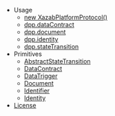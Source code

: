 - Usage
    - [new XazabPlatformProtocol()](usage/XazabPlatformProtocol.md)
    - [dpp.dataContract](usage/dataContract.md)
    - [dpp.document](usage/document.md)
    - [dpp.identity](usage/identity.md)
    - [dpp.stateTransition](usage/stateTransition.md)
- Primitives
    - [AbstractStateTransition](primitives/AbstractStateTransition.md)
    - [DataContract](primitives/DataContract.md)
    - [DataTrigger](primitives/DataTrigger.md)
    - [Document](primitives/Document.md)
    - [Identifier](primitives/Identifier.md)
    - [Identity](primitives/Identity.md)
- [License](https://github.com/xazab/js-dpp/blob/master/LICENSE)
